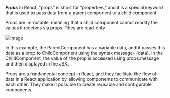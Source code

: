 ***Props***
In React, "props" is short for "properties," and it is a special keyword that is used to pass data from a parent component to a child component

Props are immutable, meaning that a child component cannot modify the values it receives via props. They are read-only

![image](https://github.com/Spikesnaveen/my-first-react-app/assets/40786946/562e7740-5099-4044-93d2-dcc9b505d596)

In this example, the ParentComponent has a variable data, and it passes this data as a prop to ChildComponent using the syntax message={data}. In the ChildComponent, the value of the prop is accessed using props.message and then displayed in the JSX.

Props are a fundamental concept in React, and they facilitate the flow of data in a React application by allowing components to communicate with each other. They make it possible to create reusable and configurable components.
